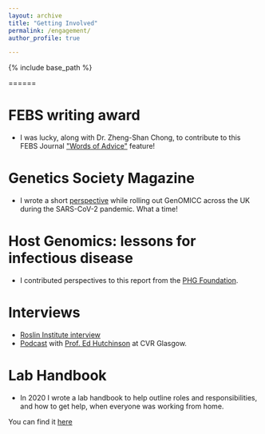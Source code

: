```yaml
---
layout: archive
title: "Getting Involved"
permalink: /engagement/
author_profile: true

---
```


{% include base_path %}




======




FEBS writing award
======
* I was lucky, along with Dr. Zheng-Shan Chong, to contribute to this FEBS Journal ["Words of Advice"](https://network.febs.org/posts/words-of-advice-how-to-build-a-well-rounded-cv-and-get-hired-after-your-phd) feature!

Genetics Society Magazine
======
* I wrote a short [perspective](https://genetics.org.uk/wp-content/uploads/2020/07/Issue-83.pdf) while rolling out GenOMICC across the UK during the SARS-CoV-2 pandemic. What a time!

Host Genomics: lessons for infectious disease
======
* I contributed perspectives to this report from the [PHG Foundation](https://www.phgfoundation.org/wp-content/uploads/2024/12/Host-genomics-lessons-for-infectious-disease.pdf).

Interviews
======
* [Roslin Institute interview](https://vet.ed.ac.uk/roslin/news-events/meet-our-scientists/dr-sara-clohisey-patient-genetics-acute-illnesses)
* [Podcast](https://eusci.org.uk/wp-content/uploads/2020/10/S01E05-Transcript.pdf) with [Prof. Ed Hutchinson](https://www.gla.ac.uk/schools/infectionimmunity/staff/edwardhutchinson/) at CVR Glasgow.

Lab Handbook
======
* In 2020 I wrote a lab handbook to help outline roles and responsibilities, and how to get help, when everyone was working from home. 

You can find it [here](https://github.com/saraclohisey/lab_handbook/Lab_Handbook.md)





  

